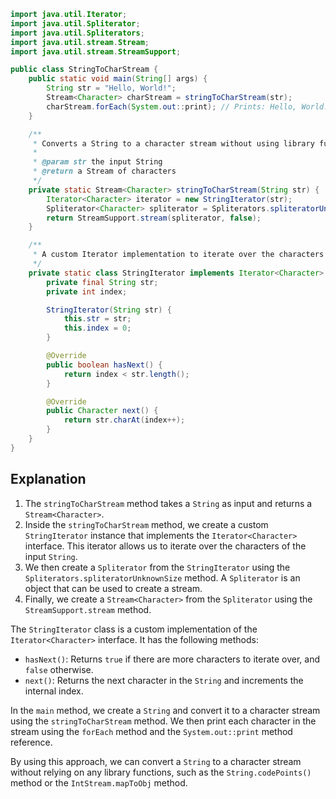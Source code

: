 ```java
import java.util.Iterator;
import java.util.Spliterator;
import java.util.Spliterators;
import java.util.stream.Stream;
import java.util.stream.StreamSupport;

public class StringToCharStream {
    public static void main(String[] args) {
        String str = "Hello, World!";
        Stream<Character> charStream = stringToCharStream(str);
        charStream.forEach(System.out::print); // Prints: Hello, World!
    }

    /**
     * Converts a String to a character stream without using library functions.
     *
     * @param str the input String
     * @return a Stream of characters
     */
    private static Stream<Character> stringToCharStream(String str) {
        Iterator<Character> iterator = new StringIterator(str);
        Spliterator<Character> spliterator = Spliterators.spliteratorUnknownSize(iterator, 0);
        return StreamSupport.stream(spliterator, false);
    }

    /**
     * A custom Iterator implementation to iterate over the characters of a String.
     */
    private static class StringIterator implements Iterator<Character> {
        private final String str;
        private int index;

        StringIterator(String str) {
            this.str = str;
            this.index = 0;
        }

        @Override
        public boolean hasNext() {
            return index < str.length();
        }

        @Override
        public Character next() {
            return str.charAt(index++);
        }
    }
}
```

## Explanation

1. The `stringToCharStream` method takes a `String` as input and returns a `Stream<Character>`.
2. Inside the `stringToCharStream` method, we create a custom `StringIterator` instance that implements the `Iterator<Character>` interface. This iterator allows us to iterate over the characters of the input `String`.
3. We then create a `Spliterator` from the `StringIterator` using the `Spliterators.spliteratorUnknownSize` method. A `Spliterator` is an object that can be used to create a stream.
4. Finally, we create a `Stream<Character>` from the `Spliterator` using the `StreamSupport.stream` method.

The `StringIterator` class is a custom implementation of the `Iterator<Character>` interface. It has the following methods:

- `hasNext()`: Returns `true` if there are more characters to iterate over, and `false` otherwise.
- `next()`: Returns the next character in the `String` and increments the internal index.

In the `main` method, we create a `String` and convert it to a character stream using the `stringToCharStream` method. We then print each character in the stream using the `forEach` method and the `System.out::print` method reference.

By using this approach, we can convert a `String` to a character stream without relying on any library functions, such as the `String.codePoints()` method or the `IntStream.mapToObj` method.